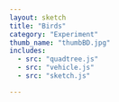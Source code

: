 ```yaml
---
layout: sketch
title: "Birds"
category: "Experiment"
thumb_name: "thumbBD.jpg"
includes:
  - src: "quadtree.js"
  - src: "vehicle.js"
  - src: "sketch.js"

---
```


<!--

  You can change the title, category and thumb as you like
  (just make sure the folder contain a jpg for the thumb with the correct name)
  Do not change the first line "layout: sketch"

  If you need to customize this html page:
    1) delete the line "layout: sketch"
    2) copy the content of "/_layouts/sketch.html" below.
    Make sure to leave one line of space between the markup above and the html code

-->
